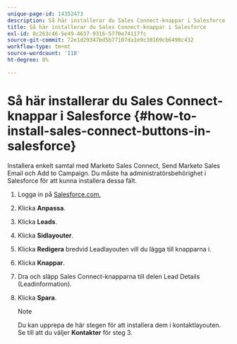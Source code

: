 ```yaml
---
unique-page-id: 14352473
description: Så här installerar du Sales Connect-knappar i Salesforce - Marketo Docs - produktdokumentation
title: Så här installerar du Sales Connect-knappar i Salesforce
exl-id: 8c263c46-5e49-4637-9316-5770e74117fc
source-git-commit: 72e1d29347bd5b77107da1e9c30169cb6490c432
workflow-type: tm+mt
source-wordcount: '118'
ht-degree: 0%

---
```


# Så här installerar du Sales Connect-knappar i Salesforce {#how-to-install-sales-connect-buttons-in-salesforce}

Installera enkelt samtal med Marketo Sales Connect, Send Marketo Sales Email och Add to Campaign. Du måste ha administratörsbehörighet i Salesforce för att kunna installera dessa fält.

1. Logga in på [Salesforce.com.](https://salesforce.com)
1. Klicka **Anpassa**.
1. Klicka **Leads**.
1. Klicka **Sidlayouter**.
1. Klicka **Redigera** bredvid Leadlayouten vill du lägga till knapparna i.
1. Klicka **Knappar**.
1. Dra och släpp Sales Connect-knapparna till delen Lead Details (Leadinformation).
1. Klicka **Spara**.

   >[!NOTE]
   >
   >Du kan upprepa de här stegen för att installera dem i kontaktlayouten. Se till att du väljer **Kontakter** för steg 3.
